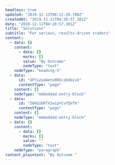 ```yaml
---
headless: true
updated: "2019-12-13T00:12:39.708Z"
createdAt: "2019-12-11T04:28:57.301Z"
date: "2019-12-11T04:28:57.301Z"
title: "Solutions"
subtitle: "For serious, results-driven traders"
content:
  - data: {}
    content:
      - data: {}
        marks: []
        value: "By Outcome"
        nodeType: "text"
    nodeType: "heading-5"
  - data:
      id: "4P7u2umAeto8ROczD4bivX"
      contentType: "page"
    content: []
    nodeType: "embedded-entry-block"
  - data:
      id: "56HSI6RTX1wipYCvYQVfh"
      contentType: "page"
    content: []
    nodeType: "embedded-entry-block"
  - data: {}
    content:
      - data: {}
        marks: []
        value: ""
        nodeType: "text"
    nodeType: "paragraph"
content_plaintext: "By Outcome "
---
```

